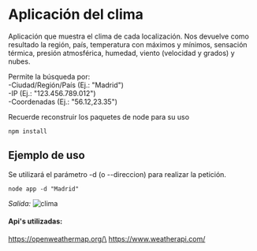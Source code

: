 # Aplicación del clima

Aplicación que muestra el clima de cada localización.
Nos devuelve como resultado la región, país, temperatura con máximos y mínimos, sensación térmica, presión atmosférica, humedad, viento (velocidad y grados) y nubes.

Permite la búsqueda por:\
-Ciudad/Región/País (Ej.: "Madrid")\
-IP (Ej.: "123.456.789.012")\
-Coordenadas (Ej.: "56.12,23.35")

Recuerde reconstruir los paquetes de node para su uso
```
npm install
```

## Ejemplo de uso

Se utilizará el parámetro -d (o --direccion) para realizar la petición.
```
node app -d "Madrid"
```
_Salida:_
![clima](https://user-images.githubusercontent.com/72708265/105554365-7c824b00-5d07-11eb-9661-de045625849b.png)


#### Api's utilizadas:
https://openweathermap.org/\
https://www.weatherapi.com/